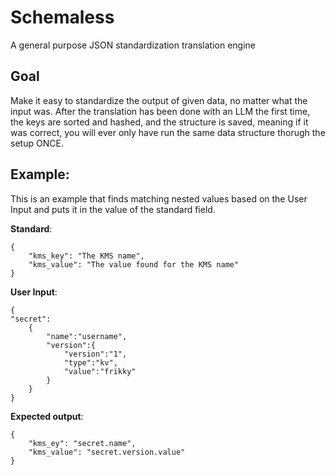 # Schemaless
A general purpose JSON standardization translation engine

## Goal
Make it easy to standardize the output of given data, no matter what the input was. After the translation has been done with an LLM the first time, the keys are sorted and hashed, and the structure is saved, meaning if it was correct, you will ever only have run the same data structure thorugh the setup ONCE. 

## Example:
This is an example that finds matching nested values based on the User Input and puts it in the value of the standard field.

**Standard**:
```
{
	"kms_key": "The KMS name",
	"kms_value": "The value found for the KMS name"
}
```

**User Input**:
```
{
"secret":
	{
		"name":"username",
		"version":{
			"version":"1",
			"type":"kv",
			"value":"frikky"
		}
	}
}
```

**Expected output**: 
```
{
	"kms_ey": "secret.name",
	"kms_value": "secret.version.value"
}
```


